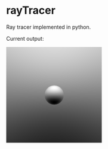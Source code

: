 # rayTracer

Ray tracer implemented in python.

Current output:

![](https://github.com/b-fang/rayTracer/blob/master/output/sphere.png?raw=true)

